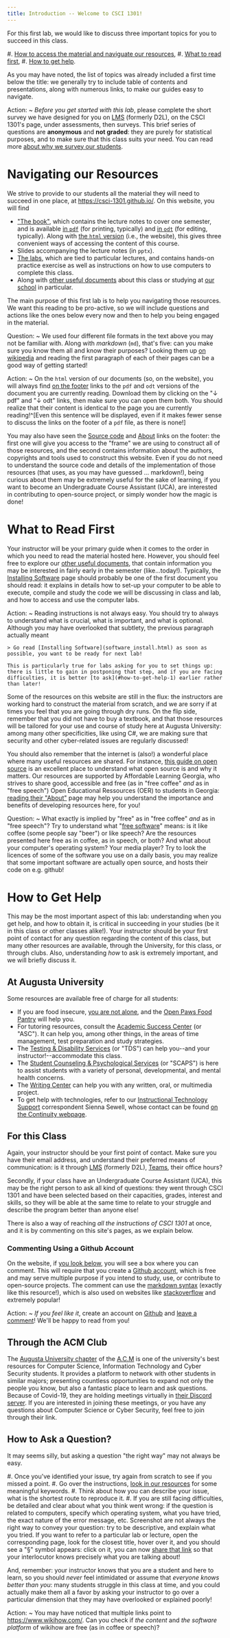 ```yaml
---
title: Introduction -- Welcome to CSCI 1301!
---
```


For this first lab, we would like to discuss three important topics for you to succeed in this class.

#. [How to access the material and naviguate our resources](#navigating-our-resources-1),
#. [What to read first](#what-to-read-first-1), 
#. [How to get help](#how-to-get-help-1).

As you may have noted, the list of topics was already included a first time below the title: we generally try to include table of contents and presentations, along with numerous links, to make our guides easy to navigate.

Action:
~ _Before you get started with this lab_, please complete the short survey we have designed for you on [LMS](https://lms.augusta.edu/) (formerly D2L), on the CSCI 1301's page, under assessments, then surveys. This brief series of questions are **anonymous** and **not graded**: they are purely for statistical purposes, and to make sure that this class suits your need. You can read more [about why we survey our students](../../survey.html).

# Navigating our Resources

We strive to provide to our students all the material they will need to succeed in one place, at <https://csci-1301.github.io/>.
On this website, you will find

- ["The book"](https://csci-1301.github.io/book.html), which contains the lecture notes to cover one semester, and is available [in `pdf`](https://csci-1301.github.io/book.pdf) (for printing, typically) and [in `odt`](https://csci-1301.github.io/book.odt) (for editing, typically). Along with [the `html` version](https://csci-1301.github.io/book.html) (i.e., the website), this gives three convenient ways of accessing the content of this course.
- Slides accompanying the lecture notes (in `pptx`). <!-- TODO: add (list of) slides to website -->
- [The labs](https://csci-1301.github.io/labs/), which are tied to particular lectures, and contains hands-on practice exercise as well as instructions on how to use computers to complete this class.
- Along with [other useful documents](https://csci-1301.github.io/#other-documents) about this class or studying at [our school](https://www.augusta.edu/ccs/) in particular.

The main purpose of this first lab is to help you navigating those resources.
We want this reading to be pro-active, so we will include questions and actions like the ones below every now and then to help you being engaged in the material.

Question:
~  We used four different file formats in the text above you may not be familiar with. Along with _markdown_ (`md`), that's five: can you make sure you know them all and know their purposes? Looking them up [on wikipedia](https://en.wikipedia.org/wiki/List_of_file_formats) and reading the first paragraph of each of their pages can be a good way of getting started!

Action:
~ On the `html` version of our documents (so, on the website), you will always find [on the footer](#footer) links to the `pdf` and `odt` versions of the document you are currently reading.
Download them by clicking on the "↓ pdf" and "↓ odt" links, then make sure you can open them both.
You should realize that their content is identical to the page you are currently reading!^[Even this sentence will be displayed, even if it makes fewer sense to discuss the links on the footer of a `pdf` file, as there is none!]

You may also have seen the [Source code](https://github.com/csci-1301/csci-1301.github.io) and [About](../../about.html) links on the footer: the first one will give you access to the "frame" we are using to construct all of those resources, and the second contains information about the authors, copyrights and tools used to construct this website.
Even if you do not need to understand the source code and details of the implementation of those resources (that uses, as you may have guessed … markdown!), being curious about them may be extremely useful for the sake of learning, if you want to become an Undergraduate Course Assistant (UCA), are interested in contributing to open-source project, or simply wonder how the magic is done!

# What to Read First

Your instructor will be your primary guide when it comes to the order in which you need to read the material hosted here.
However, you should feel free to explore our [other useful documents](https://csci-1301.github.io/#other-documents), that contain information you may be interested in fairly early in the semester (like…today!).
Typically, the [Installing Software](software_install.html) page should probably be one of the first document you should read: it explains in details how to set-up your computer to be able to execute, compile and study the code we will be discussing in class and lab, and how to access and use the computer labs.

Action:
~ 
    Reading instructions is not always easy. You should try to always to understand what is crucial, what is important, and what is optional.
    Although you may have overlooked that subtlety, the previous paragraph actually meant
    
    > Go read [Installing Software](software_install.html) as soon as possible, you want to be ready for next lab!
    
    This is particularly true for labs asking for you to set things up: there is little to gain in postponing that step, and if you are facing difficulties, it is better [to ask](#how-to-get-help-1) earlier rather than later!

Some of the resources on this website are still in the flux: the instructors are working hard to construct the material from scratch, and we are sorry if at times you feel that you are going through dry runs.
On the flip side, remember that you did not have to buy a textbook, and that those resources will be tailored for your use and course of study here at Augusta University: among many other specificities, like using C#, we are making sure that security and other cyber-related issues are regularly discussed!

You should also remember that the internet is (also!) a wonderful place where many useful resources are shared.
For instance, [this guide on open source](https://opensource.guide/) is an excellent place to understand what open source is and why it matters.
Our resources are supported by Affordable Learning Georgia, who strives to share good, accessible and free (as in "free coffee" _and_ as in "free speech") Open Educational Ressources (OER) to students in Georgia: [reading their "About"](https://www.affordablelearninggeorgia.org/about/about_us) page may help you understand the importance and benefits of developing resources here, for you!

Question:
~ What exactly is implied by "free" as in "free coffee" _and_ as in "free speech"? Try to understand what "[free software](https://en.wikipedia.org/wiki/Free_software)" means: is it like coffee (some people say "beer") or like speech? Are the resources presented here free as in coffee, as in speech, or both? And what about your computer's operating system? Your media player? Try to look the licences of some of the software you use on a daily basis, you may realize that some important software are actually open source, and hosts their code on e.g. github!

# How to Get Help

This may be the most important aspect of this lab: understanding when you get help, and how to obtain it, is critical in succeeding in your studies (be it in this class or other classes alike!).
Your instructor should be your first point of contact for any question regarding the content of this class, but many other resources are available, through the University, for this class, or through clubs.
Also, understanding _how_ to ask is extremely important, and we will briefly discuss it.


## At Augusta University

Some resources are available free of charge for all students:

- If you are food insecure, [you are not alone](https://www.wjbf.com/csra-news/nearly-36-percent-of-college-students-are-hungry/), and the [Open Paws Food Pantry](https://www.augusta.edu/student-affairs/open-paws.php) will help you.
- For tutoring resources, consult the [Academic Success Center](https://www.augusta.edu/academicsuccess/) (or "ASC"). It can help you, among other things, in the areas of time management, test preparation and study strategies.
- The [Testing & Disability Services](https://www.augusta.edu/tds/) (or "TDS") can help you--and your instructor!--accommodate this class.
- The [Student Counseling & Psychological Services](https://www.augusta.edu/counseling/) (or "SCAPS") is here to assist students with a variety of personal, developmental, and mental health concerns.
- The [Writing Center](https://www.augusta.edu/pamplin/writingcenter/) can help you with any written, oral, or multimedia project.
- To get help with technologies, refer to our [Instructional Technology Support](https://www.augusta.edu/continuity/index.php) correspondent Sienna Sewell, whose contact can be found [on the Continuity webpage](https://www.augusta.edu/continuity/).

## For this Class

Again, your instructor should be your first point of contact. 
Make sure you have their email address, and understand their preferred means of communication: is it through [LMS](https://lms.augusta.edu/) (formerly D2L), [Teams](https://www.augusta.edu/its/microsoftteams.php), their office hours?

Secondly, if your class have an Undergraduate Course Assistant (UCA), this may be the right person to ask all kind of questions: they went through CSCI 1301 and have been selected based on their capacities, grades, interest and skills, so they will be able at the same time to relate to your struggle and describe the program better than anyone else!

There is also a way of reaching _all the instructions of CSCI 1301_ at once, and it is by commenting on this site's pages, as we explain below.

### Commenting Using a Github Account

On the website, if [you look below](#how-is-this-page), you will see a box where you can comment.
This will require that you create a [Github account](https://github.com/login), which is free and may serve multiple purpose if you intend to study, use, or contribute to open-source projects.
The comment can use the [markdown syntax](https://commonmark.org/) (exactly like this resource!), which is also used on websites like [stackoverflow](https://stackoverflow.com/editing-help) and extremely popular!

Action:
~ _If you feel like it_, create an account on [Github](https://github.com/login) and [leave a comment](#how-is-this-page)! We'll be happy to read from you!


## Through the ACM Club

The [Augusta University chapter](https://augusta.presence.io/organization/association-for-computing-machinery) of the [A.C.M](https://www.acm.org/ "Association for Computing Machinery") is one of the university's best resources for Computer Science, Information Technology and Cyber Security students.
It provides a platform to network with other students in similar majors; presenting countless opportunities to expand not only the people you know, but also a fantastic place to learn and ask questions.
Because of Covid-19, they are holding meetings virtually in [their Discord server](https://discord.gg/QGuGmsF).
If you are interested in joining these meetings, or you have any questions about Computer Science or Cyber Security, feel free to join through their link.

## How to Ask a Question?

It may seems silly, but asking a question "the right way" may not always be easy.

#. Once you've identified your issue, try again from scratch to see if you missed a point.
#. Go over the instructions, [look in our resources](https://github.com/csci-1301/csci-1301.github.io/search?q=ask+a+question) for some meaningful keywords.
#. Think about how you can describe your issue, what is the shortest route to reproduce it.
#. If you are still facing difficulties, be detailed and clear about what you think went wrong: if the question is related to computers, specify which operating system, what you have tried, the exact nature of the error message, etc. Screenshot are not always the right way to convey your question: try to be descriptive, and explain what you tried. If you want to refer to a particular lab or lecture, open the corresponding page, look for the closest title, hover over it, and you should see a "§" symbol appears: click on it, you can now [share that link](https://www.wikihow.com/Copy-and-Paste-a-Link) so that your interlocutor knows precisely what you are talking about!

And, remember: your instructor knows that you are a student and here to learn, so you should _never_ feel intimidated or assume that _everyone knows better than you_: many students struggle in this class at time, and you could actually make them all a favor by asking your instructor to go over a particular dimension that they may have overlooked or explained poorly!

Action:
~ You may have noticed that multiple links point to <https://www.wikihow.com/>. Can you check if _the content_ and _the software platform_ of wikihow are free (as in coffee or speech)?
